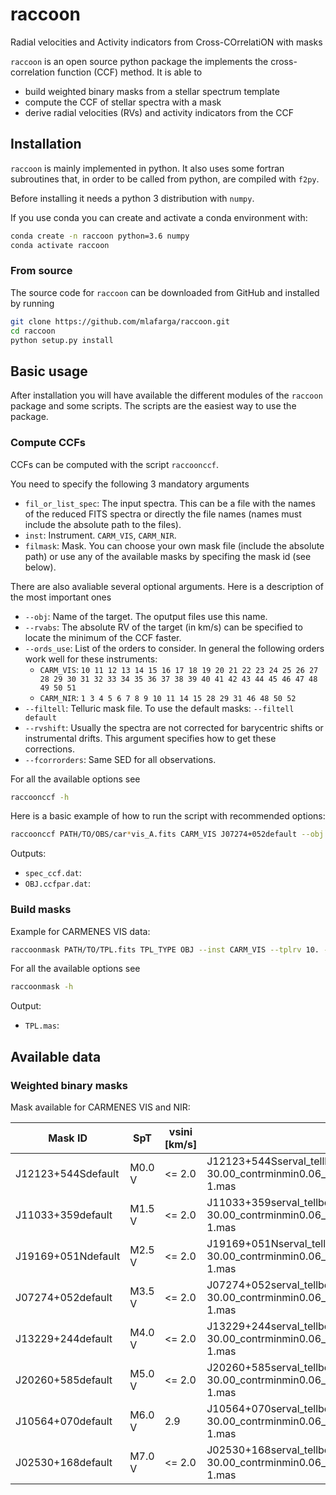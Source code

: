 # raccoon

Radial velocities and Activity indicators from Cross-COrrelatiON with masks

`raccoon` is an open source python package the implements the cross-correlation function (CCF) method.
It is able to
- build weighted binary masks from a stellar spectrum template
- compute the CCF of stellar spectra with a mask
- derive radial velocities (RVs) and activity indicators from the CCF

## Installation

`raccoon` is mainly implemented in python. It also uses some fortran subroutines that, in order to be called from python, are compiled with `f2py`.

Before installing it needs a python 3 distribution with `numpy`.

If you use conda you can create and activate a conda environment with:

```bash
conda create -n raccoon python=3.6 numpy
conda activate raccoon
```

### From source

The source code for `raccoon` can be downloaded from GitHub and installed by running

```bash
git clone https://github.com/mlafarga/raccoon.git
cd raccoon
python setup.py install
```

<!---
### Using pip

`raccoon` can be easily install using `pip` (after installing `numpy`)

```bash
pip install raccoon
```
-->


## Basic usage

After installation you will have available the different modules of the `raccoon` package and some scripts.
The scripts are the easiest way to use the package.

### Compute CCFs

CCFs can be computed with the script `raccoonccf`.

You need to specify the following 3 mandatory arguments
- `fil_or_list_spec`: The input spectra. This can be a file with the names of the reduced FITS spectra or directly the file names (names must include the absolute path to the files).
- `inst`: Instrument. `CARM_VIS`, `CARM_NIR`.
- `filmask`: Mask. You can choose your own mask file (include the absolute path) or use any of the available masks by specifing the mask id (see below).

There are also avaliable several optional arguments. Here is a description of the most important ones
- `--obj`: Name of the target. The oputput files use this name.
- `--rvabs`: The absolute RV of the target (in km/s) can be specified to locate the minimum of the CCF faster.
- `--ords_use`: List of the orders to consider. In general the following orders work well for these instruments:
    - `CARM_VIS`: `10 11 12 13 14 15 16 17 18 19 20 21 22 23 24 25 26 27 28 29 30 31 32 33 34 35 36 37 38 39 40 41 42 43 44 45 46 47 48 49 50 51`
    - `CARM_NIR`: `1 3 4 5 6 7 8 9 10 11 14 15 28 29 31 46 48 50 52`
- `--filtell`: Telluric mask file. To use the default masks: `--filtell default`
- `--rvshift`: Usually the spectra are not corrected for barycentric shifts or instrumental drifts. This argument specifies how to get these corrections.
- `--fcorrorders`: Same SED for all observations.

For all the available options see

```bash
raccoonccf -h
```

Here is a basic example of how to run the script with recommended options:
```bash
raccoonccf PATH/TO/OBS/car*vis_A.fits CARM_VIS J07274+052default --obj OBJ --filtell default --rvshift header --fcorrorders obshighsnr --ords_use 10 11 12 13 14 15 16 17 18 19 20 21 22 23 24 25 26 27 28 29 30 31 32 33 34 35 36 37 38 39 40 41 42 43 44 45 46 47 48 49 50 51 --plot_sv --verbose
```

Outputs:
- `spec_ccf.dat`: 
- `OBJ.ccfpar.dat`: 


### Build masks

Example for CARMENES VIS data:

```bash
raccoonmask PATH/TO/TPL.fits TPL_TYPE OBJ --inst CARM_VIS --tplrv 10. --cont poly --contfiltmed 1 --contfiltmax 400 --contpolyord 2 -line_fwhmmin 2.00 --line_fwhmmax 30.00 --line_contrastminmin 0.06 --line_depthw_percentdeepest 0.10 --line_depthw_depthmaxquantile 0.6 --verbose
```

For all the available options see

```bash
raccoonmask -h
```

Output:
- `TPL.mas`: 

## Available data

### Weighted binary masks

Mask available for CARMENES VIS and NIR:

| Mask ID            | SpT    | vsini [km/s] | Mask file                                                                                       |
| ------------------ | ------ | ------------ | ----------------------------------------------------------------------------------------------- |
| J12123+544Sdefault | M0.0 V |       <= 2.0 | J12123+544Sserval_tellbervmax_fwhm2.00-30.00_contrminmin0.06_depthwq0.60_contrastmeanfwhm-1.mas |
| J11033+359default  | M1.5 V |       <= 2.0 | J11033+359serval_tellbervmax_fwhm2.00-30.00_contrminmin0.06_depthwq0.60_contrastmeanfwhm-1.mas  |
| J19169+051Ndefault | M2.5 V |       <= 2.0 | J19169+051Nserval_tellbervmax_fwhm2.00-30.00_contrminmin0.06_depthwq0.60_contrastmeanfwhm-1.mas |
| J07274+052default  | M3.5 V |       <= 2.0 | J07274+052serval_tellbervmax_fwhm2.00-30.00_contrminmin0.06_depthwq0.60_contrastmeanfwhm-1.mas  |
| J13229+244default  | M4.0 V |       <= 2.0 | J13229+244serval_tellbervmax_fwhm2.00-30.00_contrminmin0.06_depthwq0.60_contrastmeanfwhm-1.mas  |
| J20260+585default  | M5.0 V |       <= 2.0 | J20260+585serval_tellbervmax_fwhm2.00-30.00_contrminmin0.06_depthwq0.60_contrastmeanfwhm-1.mas  |
| J10564+070default  | M6.0 V |          2.9 | J10564+070serval_tellbervmax_fwhm2.00-30.00_contrminmin0.06_depthwq0.60_contrastmeanfwhm-1.mas  |
| J02530+168default  | M7.0 V |       <= 2.0 | J02530+168serval_tellbervmax_fwhm2.00-30.00_contrminmin0.06_depthwq0.60_contrastmeanfwhm-1.mas  |
